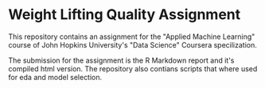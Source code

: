 # Weight Lifting Quality Assignment

This repository contains an assignment for the "Applied Machine Learning"
course of John Hopkins University's "Data Science" Coursera specilization.

The submission for the assignment is the R Markdown report and it's compiled
html version. The repository also contians scripts that where used for
eda and model selection.
